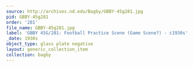 ```yaml
---
source: http://archives.nd.edu/Bagby/GBBY-45g281.jpg
pid: GBBY-45g281
order: '281'
file_name: GBBY-45g281.jpg
label: 'GBBY 45G/281: Football Practice Scene (Game Scene?) - c1930s'
_date: 1930s
object_type: glass plate negative
layout: generic_collection_item
collection: bagby
---
```

